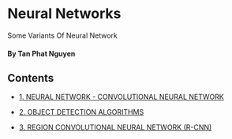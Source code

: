 # Neural Networks
Some Variants Of Neural Network

#### By Tan Phat Nguyen 

## Contents

- [1. NEURAL NETWORK - CONVOLUTIONAL NEURAL NETWORK](https://github.com/CuteBoiz/neuralnetwork/tree/master/1-CNN)


- [2. OBJECT DETECTION ALGORITHMS](https://github.com/CuteBoiz/neuralnetwork/tree/master/2-ODA)


- [3. REGION CONVOLUTIONAL NEURAL NETWORK (R-CNN)](https://github.com/CuteBoiz/neuralnetwork/tree/master/)


